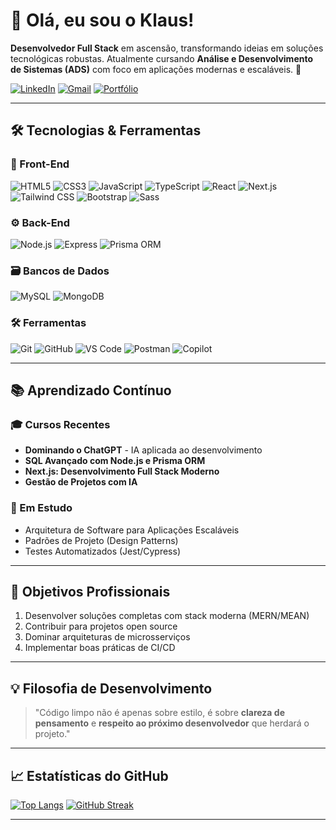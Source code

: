 # 👋 Olá, eu sou o Klaus! 
**Desenvolvedor Full Stack** em ascensão, transformando ideias em soluções tecnológicas robustas. Atualmente cursando **Análise e Desenvolvimento de Sistemas (ADS)** com foco em aplicações modernas e escaláveis. 🚀

[![LinkedIn](https://img.shields.io/badge/-LinkedIn-0077B5?style=flat-square&logo=linkedin&logoColor=white)]([SEU_LINK_LINKEDIN](https://www.linkedin.com/in/klausvisual/))
[![Gmail](https://img.shields.io/badge/-Gmail-D14836?style=flat-square&logo=gmail&logoColor=white)](mailto:SEU_EMAIL)
[![Portfólio](https://img.shields.io/badge/Portfólio)]()

---

## 🛠 **Tecnologias & Ferramentas**

### 🎨 Front-End
![HTML5](https://img.shields.io/badge/-HTML5-E34F26?style=flat-square&logo=html5&logoColor=white)
![CSS3](https://img.shields.io/badge/-CSS3-1572B6?style=flat-square&logo=css3&logoColor=white)
![JavaScript](https://img.shields.io/badge/-JavaScript-F7DF1E?style=flat-square&logo=javascript&logoColor=black)
![TypeScript](https://img.shields.io/badge/-TypeScript-3178C6?style=flat-square&logo=typescript&logoColor=white)
![React](https://img.shields.io/badge/-React-61DAFB?style=flat-square&logo=react&logoColor=black)
![Next.js](https://img.shields.io/badge/-Next.js-000000?style=flat-square&logo=next.js&logoColor=white)
![Tailwind CSS](https://img.shields.io/badge/-Tailwind%20CSS-06B6D4?style=flat-square&logo=tailwind-css&logoColor=white)
![Bootstrap](https://img.shields.io/badge/-Bootstrap-7952B3?style=flat-square&logo=bootstrap&logoColor=white)
![Sass](https://img.shields.io/badge/-Sass-CC6699?style=flat-square&logo=sass&logoColor=white)

### ⚙️ Back-End
![Node.js](https://img.shields.io/badge/-Node.js-339933?style=flat-square&logo=node.js&logoColor=white)
![Express](https://img.shields.io/badge/-Express-000000?style=flat-square&logo=express&logoColor=white)
![Prisma ORM](https://img.shields.io/badge/-Prisma-2D3748?style=flat-square&logo=prisma&logoColor=white)

### 🗃️ Bancos de Dados
![MySQL](https://img.shields.io/badge/-MySQL-4479A1?style=flat-square&logo=mysql&logoColor=white)
![MongoDB](https://img.shields.io/badge/-MongoDB-47A248?style=flat-square&logo=mongodb&logoColor=white)

### 🛠️ Ferramentas
![Git](https://img.shields.io/badge/-Git-F05032?style=flat-square&logo=git&logoColor=white)
![GitHub](https://img.shields.io/badge/-GitHub-181717?style=flat-square&logo=github&logoColor=white)
![VS Code](https://img.shields.io/badge/-VS%20Code-007ACC?style=flat-square&logo=visual-studio-code&logoColor=white)
![Postman](https://img.shields.io/badge/-Postman-FF6C37?style=flat-square&logo=postman&logoColor=white)
![Copilot](https://img.shields.io/badge/-GitHub%20Copilot-2DB0E0?style=flat-square&logo=github-copilot&logoColor=white)

---

## 📚 **Aprendizado Contínuo**

### 🎓 Cursos Recentes
- **Dominando o ChatGPT** - IA aplicada ao desenvolvimento
- **SQL Avançado com Node.js e Prisma ORM**
- **Next.js: Desenvolvimento Full Stack Moderno**
- **Gestão de Projetos com IA**

### 🌱 Em Estudo
- Arquitetura de Software para Aplicações Escaláveis
- Padrões de Projeto (Design Patterns)
- Testes Automatizados (Jest/Cypress)

---

## 🎯 **Objetivos Profissionais**
1. Desenvolver soluções completas com stack moderna (MERN/MEAN)
2. Contribuir para projetos open source
3. Dominar arquiteturas de microsserviços
4. Implementar boas práticas de CI/CD

---

## 💡 **Filosofia de Desenvolvimento**
> "Código limpo não é apenas sobre estilo, é sobre **clareza de pensamento** e **respeito ao próximo desenvolvedor** que herdará o projeto."

---

## 📈 **Estatísticas do GitHub**
[![Top Langs](https://github-readme-stats.vercel.app/api/top-langs/?username=SEU_USERNAME&layout=compact&theme=radical)](https://github.com/SEU_USERNAME)
[![GitHub Streak](https://streak-stats.demolab.com?user=SEU_USERNAME&theme=radical)](https://git.io/streak-stats)

---


